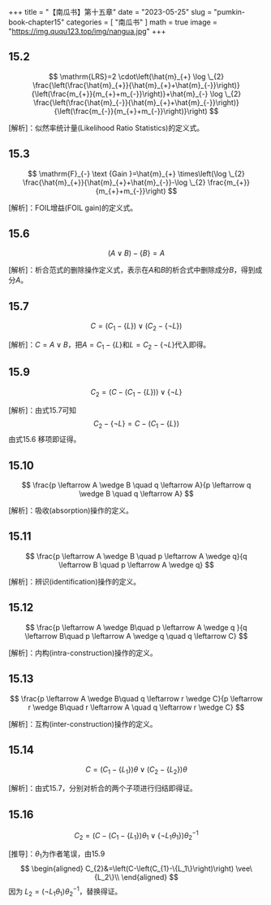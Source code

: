+++
title = "【南瓜书】第十五章"
date = "2023-05-25"
slug = "pumkin-book-chapter15"
categories = [
    "南瓜书"
]
math = true
image = "https://img.ququ123.top/img/nangua.jpg"
+++
## 15.2

$$
\mathrm{LRS}=2 \cdot\left(\hat{m}_{+} \log \_{2} \frac{\left(\frac{\hat{m}_{+}}{\hat{m}_{+}+\hat{m}_{-}}\right)}{\left(\frac{m_{+}}{m_{+}+m_{-}}\right)}+\hat{m}_{-} \log \_{2} \frac{\left(\frac{\hat{m}_{-}}{\hat{m}_{+}+\hat{m}_{-}}\right)}{\left(\frac{m_{-}}{m_{+}+m_{-}}\right)}\right)
$$

[解析]：似然率统计量(Likelihood Ratio Statistics)的定义式。

## 15.3

$$
\mathrm{F}_{-} \text {Gain }=\hat{m}_{+} \times\left(\log \_{2} \frac{\hat{m}_{+}}{\hat{m}_{+}+\hat{m}_{-}}-\log \_{2} \frac{m_{+}}{m_{+}+m_{-}}\right)
$$

[解析]：FOIL增益(FOIL gain)的定义式。

## 15.6

$$
(A \vee B)-\{B\}=A
$$

[解析]：析合范式的删除操作定义式，表示在$A$和$B$的析合式中删除成分$B$，得到成分$A$。

## 15.7

$$
C=\left(C_{1}-\{L\}\right) \vee\left(C_{2}-\{\neg L\}\right)
$$

[解析]：$C=A\vee B$，把$A=C_1 - \{L\}$和$L=C_2-\{\neg L\}$代入即得。

## 15.9

$$
C_{2}=\left(C-\left(C_{1}-\{L\}\right)\right) \vee\{\neg L\}
$$

[解析]：由式15.7可知
$$
C_2-\{\neg L\} = C - (C_1 - \{L\})
$$
由式15.6 移项即证得。

## 15.10

$$
\frac{p \leftarrow A \wedge B  \quad q \leftarrow A}{p \leftarrow q \wedge B  \quad q \leftarrow A}
$$

[解析]：吸收(absorption)操作的定义。

## 15.11

$$
\frac{p \leftarrow A \wedge B \quad p \leftarrow A \wedge q}{q \leftarrow B \quad p \leftarrow A \wedge q}
$$

[解析]：辨识(identification)操作的定义。

## 15.12

$$
\frac{p \leftarrow A \wedge B\quad p \leftarrow A \wedge q }{q \leftarrow B\quad p \leftarrow A \wedge q \quad q \leftarrow C} 
$$

[解析]：内构(intra-construction)操作的定义。

## 15.13

$$
\frac{p \leftarrow A \wedge B\quad q \leftarrow r \wedge C}{p \leftarrow r \wedge B\quad r \leftarrow A \quad q \leftarrow r \wedge C} 
$$

[解析]：互构(inter-construction)操作的定义。

## 15.14

$$
C=\left(C_{1}-\left\{L_{1}\right\}\right) \theta \vee\left(C_{2}-\left\{L_{2}\right\}\right) \theta
$$

[解析]：由式15.7，分别对析合的两个子项进行归结即得证。

## 15.16

$$
C_{2}=\left(C-\left(C_{1}-\left\{L_{1}\right\}\right) \theta_{1} \vee\left\{\neg L_{1} \theta_{1}\right\}\right)\theta_{2}^{-1}
$$

[推导]：$\theta_1$为作者笔误，由15.9
$$
\begin{aligned}
C_{2}&=\left(C-\left(C_{1}-\{L_1\}\right)\right) \vee\{L_2\}\\
\end{aligned}
$$
因为 $L_2=(\neg L_1\theta_1)\theta_2^{-1}$，替换得证。



